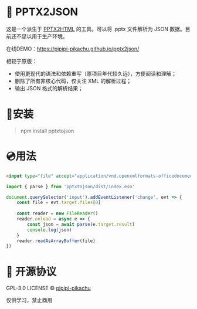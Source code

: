 # 🎨 PPTX2JSON
这是一个派生于 [PPTX2HTML](https://github.com/g21589/PPTX2HTML) 的工具。可以将 .pptx 文件解析为 JSON 数据。目前还不足以用于生产环境。

在线DEMO：https://pipipi-pikachu.github.io/pptx2json/

相较于原版：
- 使用更现代的语法和依赖重写（原项目年代较久远），方便阅读和理解；
- 删除了所有非核心代码，仅关注 XML 的解析过程；
- 输出 JSON 格式的解析结果；

# 🔨安装
> npm install pptxtojson

# 💿用法
```html
<input type="file" accept="application/vnd.openxmlformats-officedocument.presentationml.presentation"/>
```

```js
import { parse } from 'pptxtojson/dist/index.esm'

document.querySelector('input').addEventListener('change', evt => {
	const file = evt.target.files[0]
	
	const reader = new FileReader()
	reader.onload = async e => {
		const json = await parse(e.target.result)
		console.log(json)
	}
	reader.readAsArrayBuffer(file)
})
```


# 📄 开源协议
GPL-3.0 LICENSE © [pipipi-pikachu](https://github.com/pipipi-pikachu)

仅供学习，禁止商用